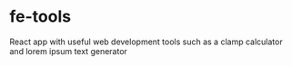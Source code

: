 # fe-tools
React app with useful web development tools such as a clamp calculator and lorem ipsum text generator
